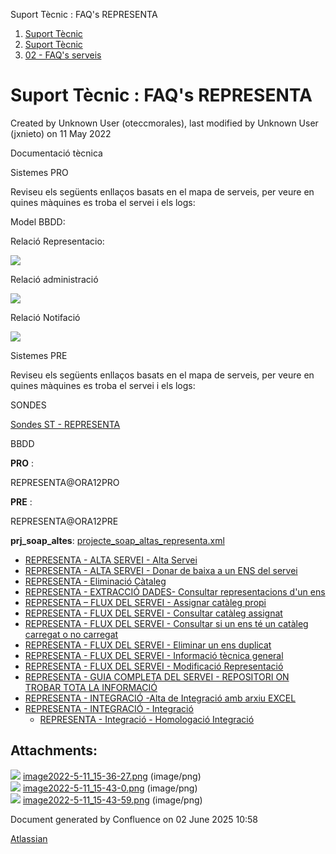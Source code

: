Suport Tècnic : FAQ's REPRESENTA  

1.  [Suport Tècnic](index.md)
2.  [Suport Tècnic](13893782.md)
3.  [02 - FAQ's serveis](26313393.md)

Suport Tècnic : FAQ's REPRESENTA
================================

Created by Unknown User (oteccmorales), last modified by Unknown User (jxnieto) on 11 May 2022

  

Documentació tècnica

Sistemes PRO

Reviseu els següents enllaços basats en el mapa de serveis, per veure en quines màquines es troba el servei i els logs:

  

     

Model BBDD: 

Relació Representacio:

![](attachments/28705611/64981411.png)

Relació administració

![](attachments/28705611/64981410.png)

Relació Notifació

![](attachments/28705611/64981412.png)

Sistemes PRE

Reviseu els següents enllaços basats en el mapa de serveis, per veure en quines màquines es troba el servei i els logs:

  

     

  

  

SONDES

[Sondes ST - REPRESENTA](Sondes-ST---REPRESENTA_28706731.md)

BBDD

**PRO** :

REPRESENTA@ORA12PRO

**PRE** :

REPRESENTA@ORA12PRE

  

**prj\_soap\_altes**: [projecte\_soap\_altas\_representa.xml](attachments/26313508/26317215.xml) 

*   [REPRESENTA - ALTA SERVEI - Alta Servei](REPRESENTA---ALTA-SERVEI---Alta-Servei_26313504.md)
*   [REPRESENTA - ALTA SERVEI - Donar de baixa a un ENS del servei](REPRESENTA---ALTA-SERVEI---Donar-de-baixa-a-un-ENS-del-servei_28706727.md)
*   [REPRESENTA - Eliminació Càtaleg](61931522.md)
*   [REPRESENTA - EXTRACCIÓ DADES- Consultar representacions d'un ens](64981468.md)
*   [REPRESENTA – FLUX DEL SERVEI - Assignar catàleg propi](81854898.md)
*   [REPRESENTA - FLUX DEL SERVEI - Consultar catàleg assignat](34504875.md)
*   [REPRESENTA - FLUX DEL SERVEI - Consultar si un ens té un catàleg carregat o no carregat](81854638.md)
*   [REPRESENTA - FLUX DEL SERVEI - Eliminar un ens duplicat](REPRESENTA---FLUX-DEL-SERVEI---Eliminar-un-ens-duplicat_34504889.md)
*   [REPRESENTA - FLUX DEL SERVEI - Informació tècnica general](26313479.md)
*   [REPRESENTA - FLUX DEL SERVEI - Modificació Representació](64981514.md)
*   [REPRESENTA - GUIA COMPLETA DEL SERVEI - REPOSITORI ON TROBAR TOTA LA INFORMACIÓ](64981546.md)
*   [REPRESENTA - INTEGRACIÓ -Alta de Integració amb arxiu EXCEL](64982009.md)
*   [REPRESENTA - INTEGRACIÓ - Integració](26313308.md)
    *   [REPRESENTA - Integració - Homologació Integració](64981134.md)

Attachments:
------------

![](images/icons/bullet_blue.gif) [image2022-5-11\_15-36-27.png](attachments/28705611/64981410.png) (image/png)  
![](images/icons/bullet_blue.gif) [image2022-5-11\_15-43-0.png](attachments/28705611/64981411.png) (image/png)  
![](images/icons/bullet_blue.gif) [image2022-5-11\_15-43-59.png](attachments/28705611/64981412.png) (image/png)  

Document generated by Confluence on 02 June 2025 10:58

[Atlassian](http://www.atlassian.com/)
